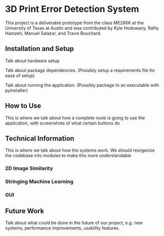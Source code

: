 # 3D Print Error Detection System

This project is a deliverable prototype from the class ME266K at the University of Texas at Austin and was contributed by Kyle Hodowany, Rafiq Hamzeh, Manuel Salazar, and Travis Bouchard.

## Installation and Setup

Talk about hardware setup

Talk about package dependencies. (Possibly setup a requirements file for ease of setup)

Talk about running the application. (Possibly package to an executable with pyinstaller)

## How to Use

This is where we talk about how a complete noob is going to use the application, with screenshots of what certain buttons do

## Technical Information

This is where we talk about how the systems work. We should reorganize the codebase into modules to make this more understandable

### 2D Image Similarity

### Stringing Machine Learning

### GUI

## Future Work

Talk about what could be done in the future of our project, e.g. new systems, performance improvements, usability features.
